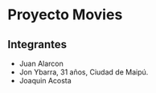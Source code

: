 # Proyecto Movies
## Integrantes
- Juan Alarcon
- Jon Ybarra, 31 años, Ciudad de Maipú.
- Joaquin Acosta